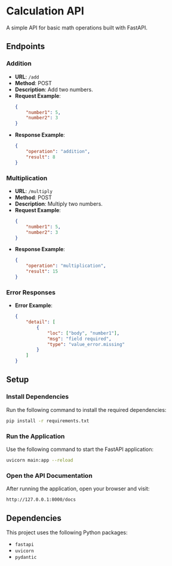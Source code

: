 # Calculation API

A simple API for basic math operations built with FastAPI.

## Endpoints

### Addition
- **URL**: `/add`
- **Method**: POST
- **Description**: Add two numbers.
- **Request Example**:
  ```json
  {
      "number1": 5,
      "number2": 3
  }
  ```
- **Response Example**:
  ```json
  {
      "operation": "addition",
      "result": 8
  }
  ```

### Multiplication
- **URL**: `/multiply`
- **Method**: POST
- **Description**: Multiply two numbers.
- **Request Example**:
  ```json
  {
      "number1": 5,
      "number2": 3
  }
  ```
- **Response Example**:
  ```json
  {
      "operation": "multiplication",
      "result": 15
  }
  ```

### Error Responses
- **Error Example**:
  ```json
  {
      "detail": [
          {
              "loc": ["body", "number1"],
              "msg": "field required",
              "type": "value_error.missing"
          }
      ]
  }
  ```

## Setup

### Install Dependencies
Run the following command to install the required dependencies:
```bash
pip install -r requirements.txt
```

### Run the Application
Use the following command to start the FastAPI application:
```bash
uvicorn main:app --reload
```

### Open the API Documentation
After running the application, open your browser and visit:
```text
http://127.0.0.1:8000/docs
```

## Dependencies
This project uses the following Python packages:
- `fastapi`
- `uvicorn`
- `pydantic`

